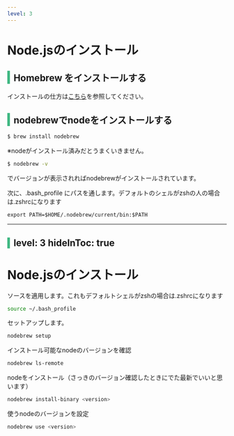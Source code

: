 ```yaml
---
level: 3
---
```

# <logos-vue /> Node.jsのインストール
## Homebrew をインストールする
インストールの仕方は[こちら](https://brew.sh/ja/)を参照してください。

## nodebrewでnodeをインストールする
```bash
$ brew install nodebrew
```
※nodeがインストール済みだとうまくいきません。

```bash
$ nodebrew -v
```
でバージョンが表示されればnodebrewがインストールされています。

次に、.bash_profile にパスを通します。デフォルトのシェルがzshの人の場合は.zshrcになります

```
export PATH=$HOME/.nodebrew/current/bin:$PATH
```

<style>
  h2{
  padding-left: 0.4em;
  border-left: 0.3em solid #40b883ff;
  }
</style>
---
level: 3
hideInToc: true
---
# <logos-vue /> Node.jsのインストール
ソースを適用します。これもデフォルトシェルがzshの場合は.zshrcになります
```bash
source ~/.bash_profile
```

セットアップします。
```bash
nodebrew setup
```

インストール可能なnodeのバージョンを確認
```bash
nodebrew ls-remote
```

nodeをインストール（さっきのバージョン確認したときにでた最新でいいと思います）
```bash
nodebrew install-binary <version>
```
使うnodeのバージョンを設定
```bash
nodebrew use <version>
```
